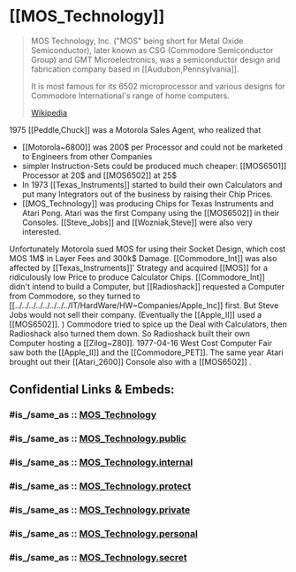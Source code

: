 # [[MOS_Technology]] 

> MOS Technology, Inc. ("MOS" being short for Metal Oxide Semiconductor), 
> later known as CSG (Commodore Semiconductor Group) and GMT Microelectronics, 
> was a semiconductor design and fabrication company based in [[Audubon,Pennsylvania]]. 
> 
> It is most famous for its 6502 microprocessor 
> and various designs for Commodore International's range of home computers.
>
> [Wikipedia](https://en.wikipedia.org/wiki/MOS%20Technology)



1975 [[Peddle,Chuck]] was a Motorola Sales Agent, who realized that 
- [[Motorola~6800]] was 200$ per Processor 
  and could not be marketed to Engineers from other Companies 
- simpler Instruction-Sets could be produced much cheaper: 
  [[MOS6501]] Processor at 20$ and [[MOS6502]] at 25$ 
- In 1973 [[Texas_Instruments]] started to build their own Calculators 
  and put many Integrators out of the business by raising their Chip Prices. 
- [[MOS_Technology]] was producing Chips for Texas Instruments and Atari Pong. 
Atari was the first Company using the [[MOS6502]] in their Consoles. 
[[Steve_Jobs]] and [[Wozniak,Steve]] were also very interested. 

Unfortunately Motorola sued MOS for using their Socket Design, 
which cost MOS 1M$ in Layer Fees and 300k$ Damage. 
[[Commodore_Int]] was also affected by [[Texas_Instruments]]' Strategy 
and acquired [[MOS]] for a ridiculously low Price to produce Calculator Chips. 
[[Commodore_Int]] didn't intend to build a Computer, 
but [[Radioshack]] requested a Computer from Commodore, so they turned to [[../../../../../../../../IT/HardWare/HW~Companies/Apple_Inc]] first. 
But Steve Jobs would not sell their company. (Eventually the [[Apple_II]] used a [[MOS6502]]. ) 
Commodore tried to spice up the Deal with Calculators, then Radioshack also turned them down. 
So Radioshack built their own Computer hosting a [[Zilog~Z80]]. 
1977-04-16 West Cost Computer Fair saw both the [[Apple_II]] and the [[Commodore_PET]]. 
The same year Atari brought out their [[Atari_2600]] Console also with a [[MOS6502]] . 


## Confidential Links & Embeds: 

### #is_/same_as :: [MOS_Technology](MOS_Technology.md) 

### #is_/same_as :: [MOS_Technology.public](/_public/Society/Economics/Business/Business-Entity/IT~Company/Semiconductor-Industry/MOS_Technology.public.md) 

### #is_/same_as :: [MOS_Technology.internal](/_internal/Society/Economics/Business/Business-Entity/IT~Company/Semiconductor-Industry/MOS_Technology.internal.md) 

### #is_/same_as :: [MOS_Technology.protect](/_protect/Society/Economics/Business/Business-Entity/IT~Company/Semiconductor-Industry/MOS_Technology.protect.md) 

### #is_/same_as :: [MOS_Technology.private](/_private/Society/Economics/Business/Business-Entity/IT~Company/Semiconductor-Industry/MOS_Technology.private.md) 

### #is_/same_as :: [MOS_Technology.personal](/_personal/Society/Economics/Business/Business-Entity/IT~Company/Semiconductor-Industry/MOS_Technology.personal.md) 

### #is_/same_as :: [MOS_Technology.secret](/_secret/Society/Economics/Business/Business-Entity/IT~Company/Semiconductor-Industry/MOS_Technology.secret.md)

